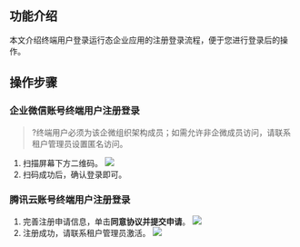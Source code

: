 
## 功能介绍
本文介绍终端用户登录运行态企业应用的注册登录流程，便于您进行登录后的操作。

## 操作步骤
### 企业微信账号终端用户注册登录
>?终端用户必须为该企微组织架构成员；如需允许非企微成员访问，请联系租户管理员设置匿名访问。
>
1. 扫描屏幕下方二维码。
![](https://qcloudimg.tencent-cloud.cn/raw/8b0d4482503c43515f26a2e424cd3a8a.png)      
2. 扫码成功后，确认登录即可。
  

### 腾讯云账号终端用户注册登录

1. 完善注册申请信息，单击**同意协议并提交申请**。
![](https://qcloudimg.tencent-cloud.cn/raw/7766d90fcca04f8586aafa8f9d42cb8d.jpg) 
2. 注册成功，请联系租户管理员激活。
![](https://qcloudimg.tencent-cloud.cn/raw/a97417950ec39875a7d178e76438b141.png)    
